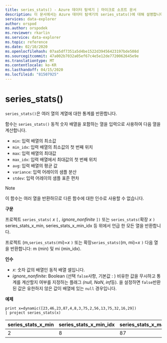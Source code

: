 ```yaml
---
title: series_stats() - Azure 데이터 탐색기 | 마이크로 소프트 문서
description: 이 문서에서는 Azure 데이터 탐색기의 series_stats()에 대해 설명합니다.
services: data-explorer
author: orspod
ms.author: orspodek
ms.reviewer: rkarlin
ms.service: data-explorer
ms.topic: reference
ms.date: 02/10/2020
ms.openlocfilehash: 07aa5df7351a5d4be1522d39456423197bde508d
ms.sourcegitcommit: 47a002b7032a05ef67c4e5e12de7720062645e9e
ms.translationtype: MT
ms.contentlocale: ko-KR
ms.lasthandoff: 04/15/2020
ms.locfileid: "81507925"
---
```

# <a name="series_stats"></a>series_stats()

`series_stats()`은 여러 열의 계열에 대한 통계를 반환합니다.  

함수는 `series_stats()` 동적 숫자 배열을 포함하는 열을 입력으로 사용하여 다음 열을 계산합니다.
* `min`: 입력 배열의 최소값
* `min_idx`: 입력 배열의 최소값의 첫 번째 위치
* `max`: 입력 배열의 최대값
* `max_idx`: 입력 배열에서 최대값의 첫 번째 위치
* `avg`: 입력 배열의 평균 값
* `variance`: 입력 어레이의 샘플 분산
* `stdev`: 입력 어레이의 샘플 표준 편차

> [!NOTE] 
> 이 함수는 여러 열을 반환하므로 다른 함수에 대한 인수로 사용할 수 없습니다.

**구문**

프로젝트 `series_stats(` *x* `[,` *ignore_nonfinite* `])` 또는 `series_stats(`확장 *x* `)` series_stats_x_min, series_stats_x_min_idx 등 위에서 언급 한 모든 열을 반환합니다.
 
프로젝트 (m,`series_stats(`mi)=*x* `)` 또는 확장`series_stats(`(m, mi)=*x* `)` 다음 열을 반환합니다: m (min) 및 mi (min_idx).

**인수**

* *x*: 숫자 값의 배열인 동적 배열 셀입니다. 
* *ignore_nonfinite*: Boolean (선택 `false`사항, 기본값 : ) 비유한 값을 무시하고 통계를 계산할지 여부를 지정하는 플래그 *(null,* *NaN*, *inf*등). 을 설정하면 `false`반환된 값은 유한하지 않은 값이 배열에 있는 `null` 경우입니다.

**예제**

```kusto
print x=dynamic([23,46,23,87,4,8,3,75,2,56,13,75,32,16,29]) 
| project series_stats(x)

```

|series_stats_x_min|series_stats_x_min_idx|series_stats_x_max|series_stats_x_max_idx|series_stats_x_avg|series_stats_x_stdev|series_stats_x_variance|
|---|---|---|---|---|---|---|
|2|8|87|3|32.8|28.5036338535483|812.457142857143|
